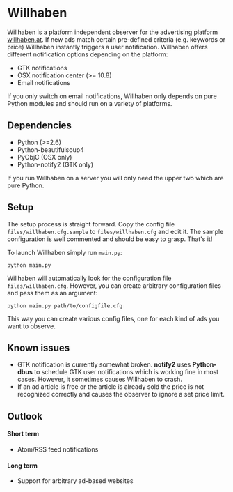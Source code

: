 # Willhaben

Willhaben is a platform independent observer for the advertising platform [willhaben.at][]. If new ads match certain pre-defined criteria (e.g. keywords or price) Willhaben instantly triggers a user notification. Willhaben offers different notification options depending on the platform:

* GTK notifications
* OSX notification center (>= 10.8)
* Email notifications

If you only switch on email notifications, Willhaben only depends on pure Python modules and should run on a variety of platforms.

## Dependencies

* Python (>=2.6)
* Python-beautifulsoup4
* PyObjC (OSX only)
* Python-notify2 (GTK only)

If you run Willhaben on a server you will only need the upper two which are pure Python.

## Setup

The setup process is straight forward. Copy the config file `files/willhaben.cfg.sample` to `files/willhaben.cfg` and edit it. The sample configuration is well commented and should be easy to grasp. That's it!

To launch Willhaben simply run `main.py`:

    python main.py

Willhaben will automatically look for the configuration file `files/willhaben.cfg`. However, you can create arbitrary configuration files and pass them as an argument:

    python main.py path/to/configfile.cfg

This way you can create various config files, one for each kind of ads you want to observe.

## Known issues

* GTK notification is currently somewhat broken. __notify2__ uses __Python-dbus__ to schedule GTK user notifications which is working fine in most cases. However, it sometimes causes Willhaben to crash.
* If an ad article is free or the article is already sold the price is not recognized correctly and causes the observer to ignore a set price limit.

## Outlook

#### Short term
* Atom/RSS feed notifications

#### Long term
* Support for arbitrary ad-based websites

[willhaben.at]: http://www.willhaben.at/